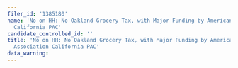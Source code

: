 ```yaml
---
filer_id: '1385180'
name: 'No on HH: No Oakland Grocery Tax, with Major Funding by American Beverage Association
  California PAC'
candidate_controlled_id: ''
title: 'No on HH: No Oakland Grocery Tax, with Major Funding by American Beverage
  Association California PAC'
data_warning: 
---
```

